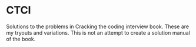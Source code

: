 CTCI
====

Solutions to the problems in Cracking the coding interview book. These are my tryouts and variations. This is not an attempt to create a solution manual of the book. 
